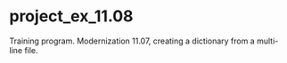 # project_ex_11.08
Training program. Modernization 11.07, creating a dictionary from a multi-line file.
